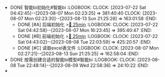 - DONE 智能bi初始化#智能bi
  :LOGBOOK:
  CLOCK: [2023-07-22 Sat 04:42:45]--[2023-08-07 Mon 02:23:25] =>  381:40:40
  CLOCK: [2023-08-07 Mon 02:23:30]--[2023-08-13 Sun 21:25:28] =>  163:01:58
  :END:
	- DONE [#A] 后端初始化 >[🍅 25min](#agenda-pomo://?t=f-1691389158266-1500)
	  :LOGBOOK:
	  CLOCK: [2023-07-22 Sat 04:42:58]--[2023-08-07 Mon 16:23:45] =>  395:40:47
	  :END:
	- DONE [#B] 前端初始化 >[🍅 25min](#agenda-pomo://?t=f-1691396654712-1500)
	  :LOGBOOK:
	  CLOCK: [2023-07-22 Sat 04:43:02]--[2023-08-08 Tue 22:03:59] =>  425:20:57
	  :END:
	- DONE [#C] 读取excel表文件
	  :LOGBOOK:
	  CLOCK: [2023-08-07 Mon 02:27:21]--[2023-08-13 Sun 21:25:25] =>  162:58:04
	  :END:
- DONE 按需创建合适的智能bi模型#智能bi
  :LOGBOOK:
  CLOCK: [2023-08-08 Tue 22:48:14]--[2023-08-09 Wed 22:58:36] =>  24:10:22
  :END:
-